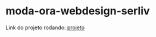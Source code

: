 # moda-ora-webdesign-serliv

Link do projeto rodando: [projeto](https://moda-ora-webdesign-serliv.vercel.app/)
